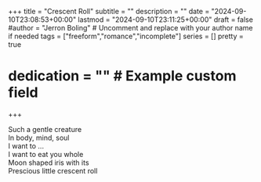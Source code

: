 +++
title = "Crescent Roll"
subtitle = ""
description = ""
date = "2024-09-10T23:08:53+00:00"
lastmod = "2024-09-10T23:11:25+00:00"
draft = false
#author = "Jerron Boling" # Uncomment and replace with your author name if needed
tags = ["freeform","romance","incomplete"]
series = []
pretty = true
# dedication = "" # Example custom field
+++

Such a gentle creature   
In body, mind, soul   
I want to ...  
I want to eat you whole   
Moon shaped iris with its   
Prescious little crescent roll 


